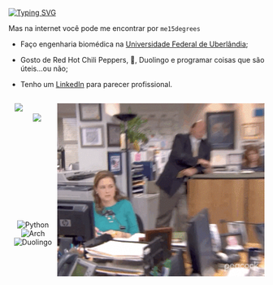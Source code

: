 [![Typing SVG](https://readme-typing-svg.herokuapp.com?font=Reenie+Beanie&size=40&duration=5016&pause=1000&color=C7DDDD&center=true&multiline=true&random=false&width=1000&lines=Prazer%2C+me+chamo+Maria)](https://git.io/typing-svg)

 <div align="left">
   
 Mas na internet você pode me encontrar por `me15degrees`
  
-  Faço engenharia biomédica na [Universidade Federal de Uberlândia](https://www.feelt.ufu.br/graduacao/engenharia-biomedica);

-  Gosto de Red Hot Chili Peppers, 🍣, Duolingo e programar coisas que são úteis...ou não;

-  Tenho um [LinkedIn](https://www.linkedin.com/in/maria-eduarda-nascimento-andrade-bb0b86213/) para parecer profissional.
  
##

<img align="right" height="340em" src="/gifs/ezgif.com-gif-to-mp4-converter.gif">
  
<div style="display: flex; align-items: center; justify-content: center;">

  
   <img height="200em" src="https://github-readme-stats.vercel.app/api?username=me15degrees&show_icons=true&title_color=C7DDDD&bg_color=00000000&theme=nord&hide_border=true&count_private=true&include_all_commits=true" style="margin-right: 20px;"/>
   <img height="160em" src= "https://github-readme-streak-stats.herokuapp.com?user=me15degrees&theme=nord&hide_border=true&card_width=600&background=00000000" style="margin-right: 20px;"/>


</div>

##
  
<div align="center">

![Python](https://img.shields.io/badge/python-363636?style=for-the-badge&logo=python&logoColor=white)
![Arch](https://img.shields.io/badge/Arch%20Linux-363636?logo=arch-linux&logoColor=white&style=for-the-badge)
![Duolingo](https://img.shields.io/badge/Duolingo-363636?style=for-the-badge&logo=Duolingo&logoColor=white)
